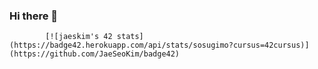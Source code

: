 ### Hi there 👋

<!--
**SoichiroSugimoto/SoichiroSugimoto** is a ✨ _special_ ✨ repository because its `README.md` (this file) appears on your GitHub profile.

Here are some ideas to get you started:

- 🔭 I’m currently working on ...
- 🌱 I’m currently learning ...
- 👯 I’m looking to collaborate on ...
- 🤔 I’m looking for help with ...
- 💬 Ask me about ...
- 📫 How to reach me: ...
- 😄 Pronouns: ...
- ⚡ Fun fact: ...
-->
            [![jaeskim's 42 stats](https://badge42.herokuapp.com/api/stats/sosugimo?cursus=42cursus)](https://github.com/JaeSeoKim/badge42)
